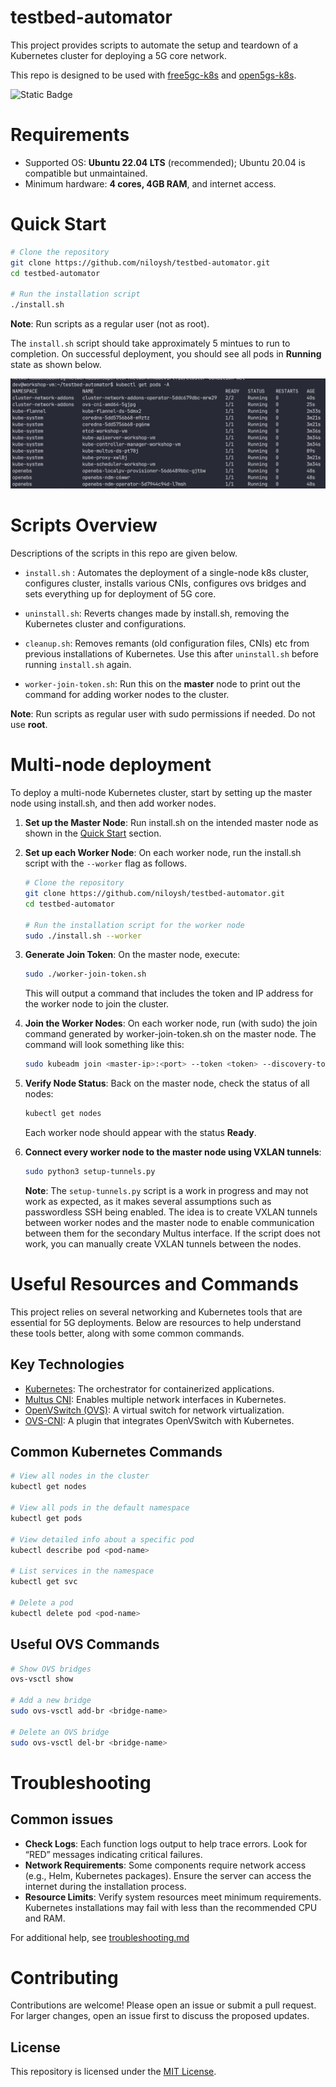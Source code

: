 # testbed-automator
This project provides scripts to automate the setup and teardown of a Kubernetes cluster for deploying a 5G core network.

This repo is designed to be used with [free5gc-k8s](https://github.com/niloysh/free5gc-k8s) and [open5gs-k8s](https://github.com/niloysh/open5gs-k8s).

![Static Badge](https://img.shields.io/badge/k8s-v1.28.2-green)

# Requirements
- Supported OS: **Ubuntu 22.04 LTS** (recommended); Ubuntu 20.04 is compatible but unmaintained.
- Minimum hardware: **4 cores, 4GB RAM**, and internet access.

# Quick Start
```bash
# Clone the repository
git clone https://github.com/niloysh/testbed-automator.git
cd testbed-automator

# Run the installation script
./install.sh
```
**Note**: Run scripts as a regular user (not as root).

The `install.sh` script should take approximately 5 mintues to run to completion. On successful deployment, you should see all pods in **Running** state as shown below.

![successful-deployment](images/successful-deployment.png)

# Scripts Overview
Descriptions of the scripts in this repo are given below.

- `install.sh` : Automates the deployment of a single-node k8s cluster, configures cluster, installs various CNIs, configures ovs bridges and sets everything up for deployment of 5G core.

- `uninstall.sh`: Reverts changes made by install.sh, removing the Kubernetes cluster and configurations.

- `cleanup.sh`: Removes remants (old configuration files, CNIs) etc from previous installations of Kubernetes. Use this after `uninstall.sh` before running `install.sh` again.

- `worker-join-token.sh`: Run this on the **master** node to print out the command for adding worker nodes to the cluster.

**Note**: Run scripts as regular user with sudo permissions if needed. Do not use **root**.



# Multi-node deployment
To deploy a multi-node Kubernetes cluster, start by setting up the master node using install.sh, and then add worker nodes.

1. **Set up the Master Node**:
Run install.sh on the intended master node as shown in the [Quick Start](#quick-start) section.

2. **Set up each Worker Node**: On each worker node, run the install.sh script with the `--worker` flag as follows.
    ```bash
    # Clone the repository
    git clone https://github.com/niloysh/testbed-automator.git
    cd testbed-automator

    # Run the installation script for the worker node
    sudo ./install.sh --worker
    ```

3. **Generate Join Token**:
    On the master node, execute:
    ```bash
    sudo ./worker-join-token.sh
    ```
    This will output a command that includes the token and IP address for the worker node to join the cluster.

4. **Join the Worker Nodes**:
On each worker node, run (with sudo) the join command generated by worker-join-token.sh on the master node. The command will look something like this:
    ```bash
    sudo kubeadm join <master-ip>:<port> --token <token> --discovery-token-ca-cert-hash <hash>
    ```

5.	**Verify Node Status**:
Back on the master node, check the status of all nodes:
    ```bash
    kubectl get nodes
    ```
    Each worker node should appear with the status **Ready**.

6. **Connect every worker node to the master node using VXLAN tunnels**:
    ```bash
    sudo python3 setup-tunnels.py
    ```

    **Note**: The `setup-tunnels.py` script is a work in progress and may not work as expected, as it makes several assumptions such as passwordless SSH being enabled. The idea is to create VXLAN tunnels between worker nodes and the master node to enable communication between them for the secondary Multus interface. If the script does not work, you can manually create VXLAN tunnels between the nodes.

# Useful Resources and Commands

This project relies on several networking and Kubernetes tools that are essential for 5G deployments. Below are resources to help understand these tools better, along with some common commands.

## Key Technologies
- [Kubernetes](https://kubernetes.io/):  The orchestrator for containerized applications.
- [Multus CNI](https://github.com/k8snetworkplumbingwg/multus-cni): Enables multiple network interfaces in Kubernetes.
- [OpenVSwitch (OVS)](https://www.openvswitch.org/): A virtual switch for network virtualization.
- [OVS-CNI](https://github.com/k8snetworkplumbingwg/ovs-cni): A plugin that integrates OpenVSwitch with Kubernetes.

## Common Kubernetes Commands
```bash
# View all nodes in the cluster
kubectl get nodes

# View all pods in the default namespace
kubectl get pods

# View detailed info about a specific pod
kubectl describe pod <pod-name>

# List services in the namespace
kubectl get svc

# Delete a pod
kubectl delete pod <pod-name>
```
## Useful OVS Commands
```bash
# Show OVS bridges
ovs-vsctl show

# Add a new bridge
sudo ovs-vsctl add-br <bridge-name>

# Delete an OVS bridge
sudo ovs-vsctl del-br <bridge-name>
```


# Troubleshooting

## Common issues
- **Check Logs**: Each function logs output to help trace errors. Look for “RED” messages indicating critical failures.
- **Network Requirements**: Some components require network access (e.g., Helm, Kubernetes packages). Ensure the server can access the internet during the installation process.
- **Resource Limits**: Verify system resources meet minimum requirements. Kubernetes installations may fail with less than the recommended CPU and RAM.

For additional help, see [troubleshooting.md](troubleshooting.md)

# Contributing
Contributions are welcome! Please open an issue or submit a pull request. For larger changes, open an issue first to discuss the proposed updates.

## License

This repository is licensed under the [MIT License](LICENSE).


